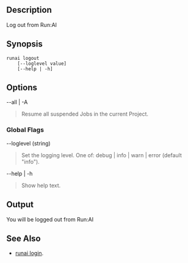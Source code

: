 ## Description

Log out from Run:AI

## Synopsis

``` shell
runai logout 
    [--loglevel value]
    [--help | -h]
```

## Options

--all | -A
>  Resume all suspended Jobs in the current Project.

### Global Flags

--loglevel (string)
>  Set the logging level. One of: debug | info | warn | error (default "info").

--help | -h
>  Show help text.

## Output

You will be logged out from Run:AI

## See Also

*   [runai login](./runai-login.md).